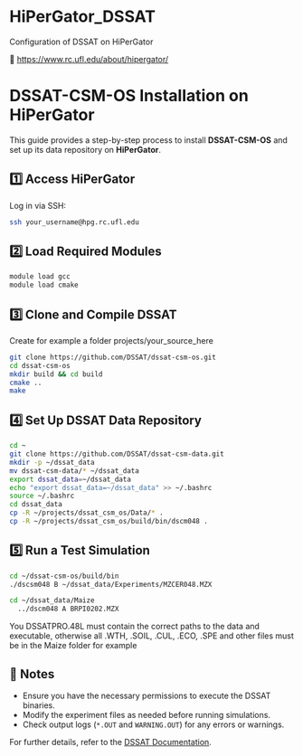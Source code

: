 # HiPerGator_DSSAT
Configuration of DSSAT on HiPerGator

🐊 https://www.rc.ufl.edu/about/hipergator/


# DSSAT-CSM-OS Installation on HiPerGator

This guide provides a step-by-step process to install **DSSAT-CSM-OS** and set up its data repository on **HiPerGator**.

## 1️⃣ Access HiPerGator
Log in via SSH:
```bash
ssh your_username@hpg.rc.ufl.edu
```

## 2️⃣ Load Required Modules
```bash
module load gcc
module load cmake
```




## 3️⃣ Clone and Compile DSSAT

Create for example a folder projects/your_source_here
```bash
git clone https://github.com/DSSAT/dssat-csm-os.git
cd dssat-csm-os
mkdir build && cd build
cmake ..
make
```

## 4️⃣ Set Up DSSAT Data Repository

```bash
cd ~
git clone https://github.com/DSSAT/dssat-csm-data.git
mkdir -p ~/dssat_data
mv dssat-csm-data/* ~/dssat_data
export dssat_data=~/dssat_data
echo "export dssat_data=~/dssat_data" >> ~/.bashrc
source ~/.bashrc
cd dssat_data
cp -R ~/projects/dssat_csm_os/Data/* .
cp -R ~/projects/dssat_csm_os/build/bin/dscm048 .
```

## 5️⃣ Run a Test Simulation
```bash
cd ~/dssat-csm-os/build/bin
./dscsm048 B ~/dssat_data/Experiments/MZCER048.MZX

cd ~/dssat_data/Maize
  ../dscm048 A BRPI0202.MZX

```
You DSSATPRO.48L must contain the correct paths to the data and executable, otherwise 
all .WTH, .SOIL, .CUL, .ECO, .SPE and other files must be in the Maize folder for example

## 📝 Notes
- Ensure you have the necessary permissions to execute the DSSAT binaries.
- Modify the experiment files as needed before running simulations.
- Check output logs (`*.OUT` and `WARNING.OUT`) for any errors or warnings.

For further details, refer to the [DSSAT Documentation](https://dssat.net/).
